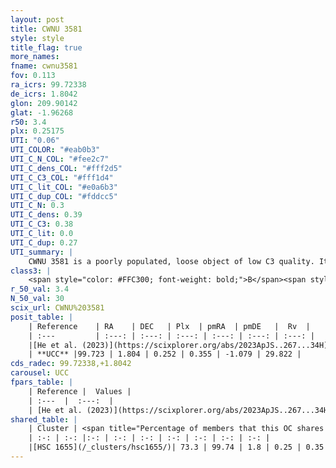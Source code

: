 ```yaml
---
layout: post
title: CWNU 3581
style: style
title_flag: true
more_names: 
fname: cwnu3581
fov: 0.113
ra_icrs: 99.72338
de_icrs: 1.8042
glon: 209.90142
glat: -1.96268
r50: 3.4
plx: 0.25175
UTI: "0.06"
UTI_COLOR: "#eab0b3"
UTI_C_N_COL: "#fee2c7"
UTI_C_dens_COL: "#fff2d5"
UTI_C_C3_COL: "#fff1d4"
UTI_C_lit_COL: "#e0a6b3"
UTI_C_dup_COL: "#fddcc5"
UTI_C_N: 0.3
UTI_C_dens: 0.39
UTI_C_C3: 0.38
UTI_C_lit: 0.0
UTI_C_dup: 0.27
UTI_summary: |
    CWNU 3581 is a poorly populated, loose object of low C3 quality. It was recently reported in the literature.<br><br><span style="color: #99180f; font-weight: bold;">Warning: </span>This is possibly a duplicated object, which shares a significant percentage of members with at least one previously reported entry.
class3: |
    <span style="color: #FFC300; font-weight: bold;">B</span><span style="color: red; font-weight: bold;">C</span>
r_50_val: 3.4
N_50_val: 30
scix_url: CWNU%203581
posit_table: |
    | Reference    | RA    | DEC   | Plx  | pmRA  | pmDE   |  Rv  |
    | :---         | :---: | :---: | :---: | :---: | :---: | :---: |
    |[He et al. (2023)](https://scixplorer.org/abs/2023ApJS..267...34H) | 99.729 | 1.793 | 0.249 | 0.355 | -1.069 | 28.21 |
    | **UCC** |99.723 | 1.804 | 0.252 | 0.355 | -1.079 | 29.822 | 
cds_radec: 99.72338,+1.8042
carousel: UCC
fpars_table: |
    | Reference |  Values |
    | :---  |  :---:  |
    | [He et al. (2023)](https://scixplorer.org/abs/2023ApJS..267...34H) | `A0=2.75, m-M=12.8, logA=9.0` |
shared_table: |
    | Cluster | <span title="Percentage of members that this OC shares with the ones listed">%</span>   | RA   | DEC   | Plx   | pmRA  | pmDE  | Rv | UTI |
    | :-: | :-: |:-: | :-: | :-: | :-: | :-: | :-: | :-: |
    |[HSC 1655](/_clusters/hsc1655/)| 73.3 | 99.74 | 1.8 | 0.25 | 0.35 | -1.07 | 29.82 |0.23 |
---
```

